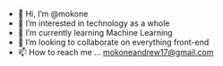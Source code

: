 - 👋 Hi, I’m @mokone 
- 👀 I’m interested in technology as a whole
- 🌱 I’m currently learning Machine Learning 
- 💞️ I’m looking to collaborate on everything front-end
- 📫 How to reach me ... mokoneandrew17@gmail.com

<!---
mokone-wtc/mokone-wtc is a ✨ special ✨ repository because its `README.md` (this file) appears on your GitHub profile.
You can click the Preview link to take a look at your changes.
--->
